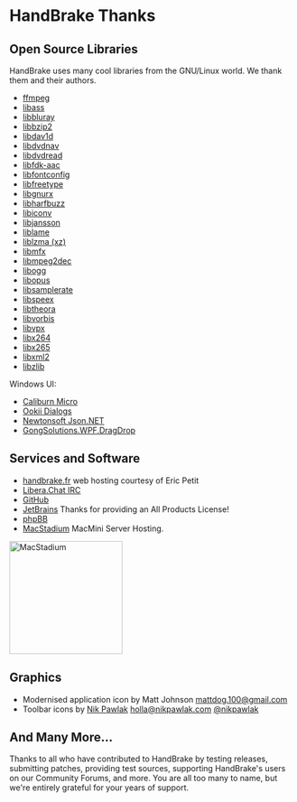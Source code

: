 # HandBrake Thanks

## Open Source Libraries

HandBrake uses many cool libraries from the GNU/Linux world. We thank them and their authors.

- [ffmpeg](https://ffmpeg.org/)
- [libass](https://github.com/libass/libass)
- [libbluray](https://www.videolan.org/developers/libbluray.html)
- [libbzip2](http://bzip.org/)
- [libdav1d](https://code.videolan.org/videolan/dav1d)
- [libdvdnav](https://dvdnav.mplayerhq.hu/)
- [libdvdread](https://dvdnav.mplayerhq.hu/)
- [libfdk-aac](https://sourceforge.net/projects/opencore-amr/)
- [libfontconfig](https://freedesktop.org/wiki/Software/fontconfig/)
- [libfreetype](https://freetype.org/)
- [libgnurx](https://sourceforge.net/projects/mingw/files/Other/UserContributed/regex/mingw-regex-2.5.1/)
- [libharfbuzz](https://www.freedesktop.org/wiki/Software/HarfBuzz/)
- [libiconv](https://www.gnu.org/software/libiconv/)
- [libjansson](http://www.digip.org/jansson/)
- [liblame](http://lame.sourceforge.net/)
- [liblzma (xz)](https://tukaani.org/xz/)
- [libmfx](https://github.com/Rodeo314/libmfx)
- [libmpeg2dec](http://libmpeg2.sourceforge.net/)
- [libogg](https://xiph.org/ogg/)
- [libopus](https://www.opus-codec.org/)
- [libsamplerate](http://mega-nerd.com/SRC/)
- [libspeex](https://www.speex.org/)
- [libtheora](https://theora.org/)
- [libvorbis](http://vorbis.com/)
- [libvpx](https://github.com/webmproject/libvpx/)
- [libx264](https://www.videolan.org/developers/x264.html)
- [libx265](http://x265.org/)
- [libxml2](http://xmlsoft.org/)
- [libzlib](http://zlib.net/)

Windows UI:
- [Caliburn Micro](https://caliburnmicro.com/)
- [Ookii Dialogs](http://www.ookii.org/software/dialogs/)
- [Newtonsoft Json.NET](https://www.newtonsoft.com/json)
- [GongSolutions.WPF.DragDrop](https://github.com/punker76/gong-wpf-dragdrop)


## Services and Software

- [handbrake.fr](https://handbrake.fr) web hosting courtesy of Eric Petit
- [Libera.Chat IRC](https://libera.chat/)
- [GitHub](https://github.com)
- [JetBrains](https://www.jetbrains.com/?from=HandBrake) Thanks for providing an All Products License!
- [phpBB](http://www.phpbb.com/)
- [MacStadium](https://www.macstadium.com/) MacMini Server Hosting. 
<img width="200" alt="MacStadium" src="https://uploads-ssl.webflow.com/5ac3c046c82724970fc60918/5c019d917bba312af7553b49_MacStadium-developerlogo.png">


## Graphics

- Modernised application icon by Matt Johnson <mattdog.100@gmail.com>
- Toolbar icons by [Nik Pawlak](http://nikpawlak.com) <holla@nikpawlak.com> [@nikpawlak](https://twitter.com/nikpawlak)


## And Many More...

Thanks to all who have contributed to HandBrake by testing releases, submitting patches, providing test sources, supporting HandBrake's users on our Community Forums, and more. You are all too many to name, but we're entirely grateful for your years of support.

